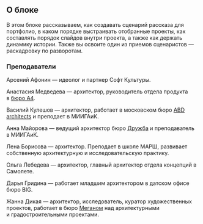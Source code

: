 ## О блоке

В этом блоке рассказываем, как создавать сценарий рассказа для портфолио, в каком порядке выстраивать отобранные проекты, как составлять порядок слайдов внутри проекта, а также как держать динамику истории. Также вы освоите один из приемов сценаристов — раскадровку по разворотам. 

### Преподаватели

Арсений Афонин — идеолог и партнер Софт Культуры. 

Анастасия Медведева — архитектор, руководитель отдела продукта в [бюро А4](http://a4arch.ru/).

Василий Кулешов — архитектор, работает в московском бюро [ABD architects](http://www.abd-architects.ru/) и преподает в МИИГАиК.

Анна Майорова — ведущий архитектор бюро [Дружба](https://burodruzhba.com/) и преподаватель в МИИГАиК.

Лена Борисова — архитектор. Преподает в школе МАРШ, развивает собственную архитектурную и исследовательскую практику. 

Ольга Лебедева — архитектор, главный архитектор отдела концепций в Самолете.

Дарья Гридина — работает младшим архитектором в датском офисе бюро BIG.

Жанна Дикая — архитектор, исследователь, куратор художественных проектов, работает в бюро [Меганом](http://meganom.moscow/ru/) над архитектурными и градостроительными проектами.